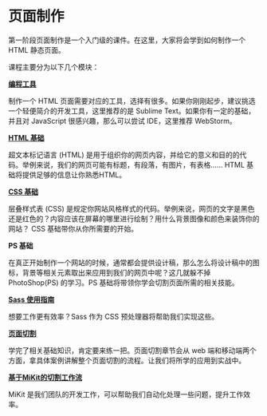 # 页面制作

第一阶段页面制作是一个入门级的课件。在这里，大家将会学到如何制作一个 HTML 静态页面。

课程主要分为以下几个模块：

**[编程工具](/chapter1/01_tools.md)**

制作一个 HTML 页面需要对应的工具，选择有很多。如果你刚刚起步，建议挑选一个轻便简介的开发工具，这里推荐的是 Sublime Text。如果你有一定的基础，并且对 JavaScript 很感兴趣，那么可以尝试 IDE，这里推荐 WebStorm。

[**HTML 基础**](/chapter1/02_html.md)

超文本标记语言 \(HTML\) 是用于组织你的网页内容，并给它的意义和目的的代码。举例来说，我们的网页可能有标题，有段落，有图片，有表格...... HTML 基础将提供足够的信息让你熟悉HTML。

[**CSS 基础**](/chapter1/03_css.md)

层叠样式表 \(CSS\) 是规定你网站风格样式的代码。举例来说，网页的文字是黑色还是红色的？内容应该在屏幕的哪里进行绘制？用什么背景图像和颜色来装饰你的网站？ CSS 基础带你从你所需要的开始。

**PS 基础**

在真正开始制作一个网站的时候，通常都会提供设计稿，那么怎么将设计稿中的图标，背景等相关元素取出来应用到我们的网页中呢？这几就躲不掉 PhotoShop\(PS\) 的学习。PS 基础将带领你学会切割页面所需的相关技能。

[**Sass 使用指南**](/chapter1/04_sass.md)

想要工作更有效率？Sass 作为 CSS 预处理器将帮助我们实现这些。

[**页面切割**](/chapter1/06_cutting.md)

学完了相关基础知识，肯定要来练一把。页面切割章节会从 web 端和移动端两个方面，拿具体案例讲解整个页面切割的流程。让我们将所学的应用到实战中。

[**基于MiKit的切割工作流**](/chapter1/07_mikit.md)

MiKit 是我们团队的开发工作，可以帮助我们自动化处理一些问题，提升工作效率。

